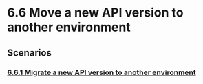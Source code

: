 # 6.6 Move a new API version to another environment 

## Scenarios


### [6.6.1 Migrate a new API version to another environment](6.6.1-migrate-a-new-api-version-to-another-environment)
